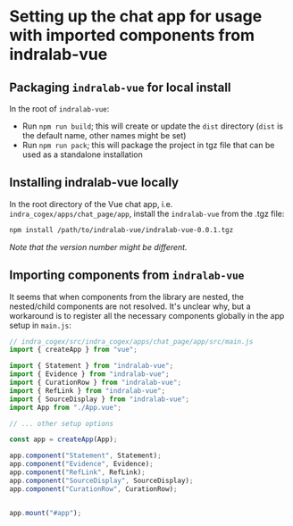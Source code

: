 # Setting up the chat app for usage with imported components from indralab-vue

## Packaging `indralab-vue` for local install
In the root of `indralab-vue`:

- Run `npm run build`; this will create or update the `dist` directory (`dist` is the default name, other names might 
  be set)
- Run `npm run pack`; this will package the project in tgz file that can be used as a standalone installation

## Installing indralab-vue locally

In the root directory of the Vue chat app, i.e. `indra_cogex/apps/chat_page/app`, install the `indralab-vue` from the 
.tgz file:

```sh
npm install /path/to/indralab-vue/indralab-vue-0.0.1.tgz
```

_Note that the version number might be different._

## Importing components from `indralab-vue`

It seems that when components from the library are nested, the nested/child components are not resolved. It's unclear 
why, but a workaround is to register all the necessary components globally in the app setup in `main.js`:

```js
// indra_cogex/src/indra_cogex/apps/chat_page/app/src/main.js
import { createApp } from "vue";

import { Statement } from "indralab-vue";
import { Evidence } from "indralab-vue";
import { CurationRow } from "indralab-vue";
import { RefLink } from "indralab-vue";
import { SourceDisplay } from "indralab-vue";
import App from "./App.vue";

// ... other setup options

const app = createApp(App);

app.component("Statement", Statement);
app.component("Evidence", Evidence);
app.component("RefLink", RefLink);
app.component("SourceDisplay", SourceDisplay);
app.component("CurationRow", CurationRow);


app.mount("#app");
```
